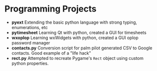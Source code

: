# Programming Projects

 * **pyext** Extending the basic python language with strong typing, enumerations, etc
 * **pytimesheet** Learning Qt with python, created a GUI for timesheets
 * **wxoplop** Learning wxWidgets with python, created a GUI oplop password manager
 * **contacts.py** Conversion script for palm pilot generated CSV to Google contacts.  Good example of a "life hack"
 * **rect.py** Attempted to recreate Pygame's `Rect` object using custom python properties.
